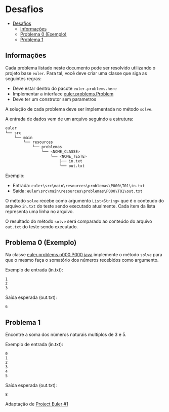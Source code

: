 # Desafios

<!-- @import "[TOC]" {cmd="toc" depthFrom=1 depthTo=6 orderedList=false} -->

<!-- code_chunk_output -->

* [Desafios](#desafios)
	* [Informações](#informações)
	* [Problema 0 (Exemplo)](#problema-0-exemplo)
	* [Problema 1](#problema-1)

<!-- /code_chunk_output -->

## Informações
Cada problema listado neste documento pode ser resolvido utilizando o projeto base `euler`. Para tal, você deve criar uma classe que siga as seguintes regras:
- Deve estar dentro do pacote `euler.problems.here`
- Implementar a interface [euler.problems.Problem](src/main/java/euler/problems/Problem.java)
- Deve ter um construtor sem parametros

A solução de cada problema deve ser implementada no método `solve`.

A entrada de dados vem de um arquivo seguindo a estrutura:
```bash
euler
└── src
    └── main
        └── resources
            └── problemas
                └── <NOME_CLASSE>
                    └── <NOME_TESTE>
                        ├── in.txt
                        └── out.txt
```

Exemplo:
- Entrada: `euler\src\main\resources\problemas\P000\T01\in.txt`
- Saída: `euler\src\main\resources\problemas\P000\T01\out.txt`

O método `solve` recebe como argumento `List<String>` que é o conteudo do arquivo `in.txt` do teste sendo executado atualmente. Cada item da lista representa uma linha no arquivo.

O resultado do método `solve` será comparado ao conteúdo do arquivo `out.txt` do teste sendo executado.

## Problema 0 (Exemplo)
Na classe [euler.problems.p000.P000.java](src/main/java/euler/problems/p000/P000.java) implemente o método `solve` para que o mesmo faça o somatório dos números recebidos como argumento.

Exemplo de entrada (in.txt):
```
1
2
3
```

Saída esperada (out.txt):
```
6
```

## Problema 1
Encontre a soma dos números naturais multiplos de 3 e 5.

Exemplo de entrada (in.txt):
```
0
1
2
3
4
5
```

Saída esperada (out.txt):
```
8
```

Adaptação de [Project Euler #1](https://projecteuler.net/problem=1)

